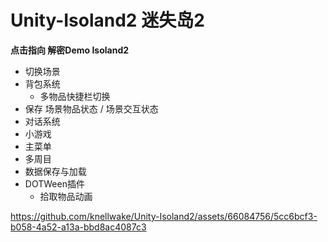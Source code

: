 # Unity-Isoland2 迷失岛2
**点击指向 解密Demo Isoland2**

- 切换场景
- 背包系统
  - 多物品快捷栏切换
- 保存 场景物品状态 / 场景交互状态
- 对话系统
- 小游戏
- 主菜单
- 多周目
- 数据保存与加载
- DOTWeen插件
  - 拾取物品动画

https://github.com/knellwake/Unity-Isoland2/assets/66084756/5cc6bcf3-b058-4a52-a13a-bbd8ac4087c3

